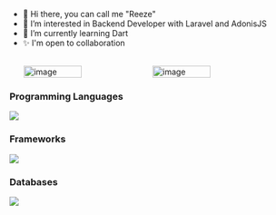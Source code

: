 <!-- <img src="https://utfs.io/f/1Vi5BNMUOBYhWAc1pToO1BT5270NfXnLsGQxlwzHvcoPSVhY" alt="image" width="100%"/>
<br> -->
<!-- ![Codewars Badge](https://www.codewars.com/users/reezecodee/badges/micro) -->
- 👋 Hi there, you can call me "Reeze"
- 👀 I’m interested in Backend Developer with Laravel and AdonisJS
- 🌱 I’m currently learning Dart
- ✨ I'm open to collaboration

<br>

<div style="display: flex; justify-content: center">
<img src="https://github-readme-stats.vercel.app/api/top-langs/?username=reezecodee&layout=compact&hide=html,css&langs_count=6" alt="image" width = "45%" />
<img src="https://github-readme-streak-stats.herokuapp.com/?user=reezecodee&" alt="image" width = "45%" />
</div>
<p><h3>Programming Languages</h3><img src="https://skillicons.dev/icons?i=php,typescript,python">
<p><h3>Frameworks</h3><img src="https://skillicons.dev/icons?i=vue,tailwindcss,laravel,express,adonis">
<p><h3>Databases</h3><img src="https://skillicons.dev/icons?i=mysql"></p>
